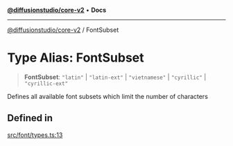 [**@diffusionstudio/core-v2**](../README.md) • **Docs**

***

[@diffusionstudio/core-v2](../globals.md) / FontSubset

# Type Alias: FontSubset

> **FontSubset**: `"latin"` \| `"latin-ext"` \| `"vietnamese"` \| `"cyrillic"` \| `"cyrillic-ext"`

Defines all available font subsets which
limit the number of characters

## Defined in

[src/font/types.ts:13](https://github.com/diffusionstudio/core-v2/blob/ce69ef92917fd6c7f2f6e872cf6c87954dee9b56/src/font/types.ts#L13)
